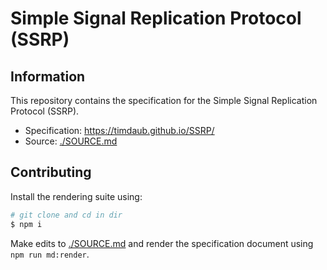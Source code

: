 # Simple Signal Replication Protocol (SSRP)

## Information

This repository contains the specification for the Simple Signal Replication Protocol (SSRP).

- Specification: https://timdaub.github.io/SSRP/
- Source: [./SOURCE.md](./SOURCE.md)

## Contributing
Install the rendering suite using:

```bash
# git clone and cd in dir
$ npm i
```

Make edits to [./SOURCE.md](./SOURCE.md) and render the specification document using `npm run md:render`.
